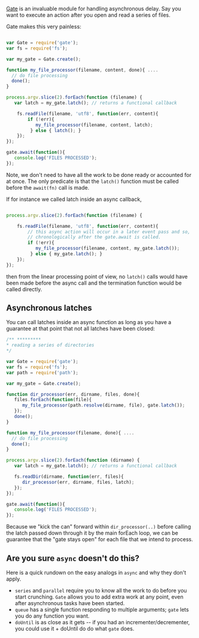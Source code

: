 [Gate](https://github.com/nakamura-to/gate) is an invaluable module for handling asynchronous delay. Say you want to execute an action after you open and read a series of files. 

Gate makes this very painless:

``` javascript

var Gate = require('gate');
var fs = require('fs');

var my_gate = Gate.create();

function my_file_processor(filename, content, done){ .... 
  // do file processing
  done();
}

process.argv.slice(2).forEach(function (filename) {
   var latch = my_gate.latch(); // returns a functional callback

    fs.readFile(filename, 'utf8', function(err, content){
        if (!err){
           my_file_processor(filename, content, latch);
         } else { latch(); }
    });
});

gate.await(function(){
   console.log('FILES PROCESSED');
});

``` 

Note, we don't need to have all the work to be done ready or accounted for at once. The only predicate is that the `latch()` function must be called before the `await(fn)` call is made. 

If for instance we called latch inside an async callback, 

``` javascript

process.argv.slice(2).forEach(function (filename) {

    fs.readFile(filename, 'utf8', function(err, content){
        // this async action will occur in a later event pass and so, 
        // chronologically after the gate.await is called.
        if (!err){
           my_file_processor(filename, content, my_gate.latch());
         } else { my_gate.latch(); }
    });
});

```

then from the linear processing point of view, no `latch()` calls would have been made before the async call and the termination function would be called directly. 

## Asynchronous latches

You can call latches inside an async function as long as you have a guarantee at that point that not all latches have been closed: 


``` javascript
/** ********* 
* reading a series of directories
*/

var Gate = require('gate');
var fs = require('fs');
var path = require('path');

var my_gate = Gate.create();

function dir_processor(err, dirname, files, done){
   files.forEach(function(file){
      my_file_processor(path.resolve(dirname, file), gate.latch());
   });
   done();
}

function my_file_processor(filename, done){ .... 
  // do file processing
  done();
}

process.argv.slice(2).forEach(function (dirname) {
   var latch = my_gate.latch(); // returns a functional callback

   fs.readDir(dirname, function(err, files){
      dir_processor(err, dirname, files, latch);
   });
});

gate.await(function(){
   console.log('FILES PROCESSED');
});

``` 

Because we "kick the can" forward within `dir_processor(..)` before calling the latch passed down through it by the main forEach loop, we can be guarantee that the "gate stays open" for each file that we intend to process.

## Are you sure `async` doesn't do this?

Here is a quick rundown on the easy analogs in `async` and why they don't apply.

* `series` and `parallel` require you to know all the work to do before you start crunching. `Gate` allows you to add extra work at any point, even after asynchronous tasks have been started.
* `queue` has a single function responding to multiple arguments; `gate` lets you do any function you want. 
* `doUntil` is as close as it gets -- if you had an incrementer/decrementer, you could use it + doUntil do do what `gate` does.